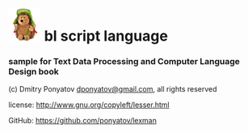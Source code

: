 # ![logo](logo.png) bI script language
### sample for Text Data Processing and Computer Language Design book

(c) Dmitry Ponyatov <dponyatov@gmail.com>, all rights reserved

license: http://www.gnu.org/copyleft/lesser.html

GitHub: https://github.com/ponyatov/lexman
